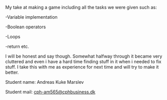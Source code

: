 My take at making a game including all the tasks we were given such as:

  -Variable implementation
  
  -Boolean operators
  
  -Loops
  
  -return etc.

  I will be honest and say though. Somewhat halfway through it became very cluttered and even i have a hard time finding stuff in it when i needed to fix stuff.
  I take this with me as experience for next time and will try to make it better.

  Student name: Andreas Kuke Marslev
  
  Student mail: cph-am565@cphbusiness.dk

